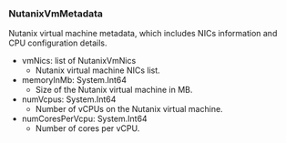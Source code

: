 ### NutanixVmMetadata
Nutanix virtual machine metadata, which includes NICs information and CPU configuration details.

- vmNics: list of NutanixVmNics
  - Nutanix virtual machine NICs list.
- memoryInMb: System.Int64
  - Size of the Nutanix virtual machine in MB.
- numVcpus: System.Int64
  - Number of vCPUs on the Nutanix virtual machine.
- numCoresPerVcpu: System.Int64
  - Number of cores per vCPU.
